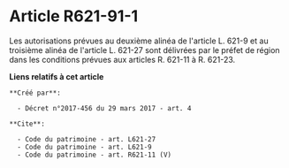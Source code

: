 # Article R621-91-1

Les autorisations prévues au deuxième alinéa de l'article L. 621-9 et au troisième alinéa de l'article L. 621-27 sont
délivrées par le préfet de région dans les conditions prévues aux articles R. 621-11 à R. 621-23.

**Liens relatifs à cet article**

	**Créé par**:

	  - Décret n°2017-456 du 29 mars 2017 - art. 4

	**Cite**:

	  - Code du patrimoine - art. L621-27
	  - Code du patrimoine - art. L621-9
	  - Code du patrimoine - art. R621-11 (V)
